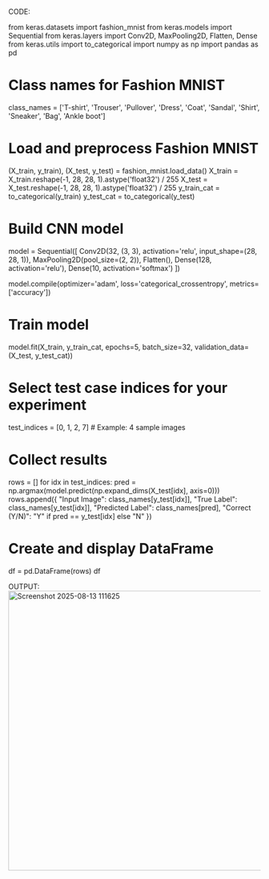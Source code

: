 CODE:

from keras.datasets import fashion_mnist
from keras.models import Sequential
from keras.layers import Conv2D, MaxPooling2D, Flatten, Dense
from keras.utils import to_categorical
import numpy as np
import pandas as pd

# Class names for Fashion MNIST
class_names = ['T-shirt', 'Trouser', 'Pullover', 'Dress', 'Coat', 
               'Sandal', 'Shirt', 'Sneaker', 'Bag', 'Ankle boot']

# Load and preprocess Fashion MNIST
(X_train, y_train), (X_test, y_test) = fashion_mnist.load_data()
X_train = X_train.reshape(-1, 28, 28, 1).astype('float32') / 255
X_test = X_test.reshape(-1, 28, 28, 1).astype('float32') / 255
y_train_cat = to_categorical(y_train)
y_test_cat = to_categorical(y_test)

# Build CNN model
model = Sequential([
    Conv2D(32, (3, 3), activation='relu', input_shape=(28, 28, 1)),
    MaxPooling2D(pool_size=(2, 2)),
    Flatten(),
    Dense(128, activation='relu'),
    Dense(10, activation='softmax')
])

model.compile(optimizer='adam', loss='categorical_crossentropy', metrics=['accuracy'])

# Train model
model.fit(X_train, y_train_cat, epochs=5, batch_size=32, validation_data=(X_test, y_test_cat))

# Select test case indices for your experiment
test_indices = [0, 1, 2, 7]  # Example: 4 sample images

# Collect results
rows = []
for idx in test_indices:
    pred = np.argmax(model.predict(np.expand_dims(X_test[idx], axis=0)))
    rows.append({
        "Input Image": class_names[y_test[idx]],
        "True Label": class_names[y_test[idx]],
        "Predicted Label": class_names[pred],
        "Correct (Y/N)": "Y" if pred == y_test[idx] else "N"
    })

# Create and display DataFrame
df = pd.DataFrame(rows)
df


OUTPUT:
<img width="1119" height="557" alt="Screenshot 2025-08-13 111625" src="https://github.com/user-attachments/assets/d19e6563-1081-4e31-9d89-3d529921ed9a" />
